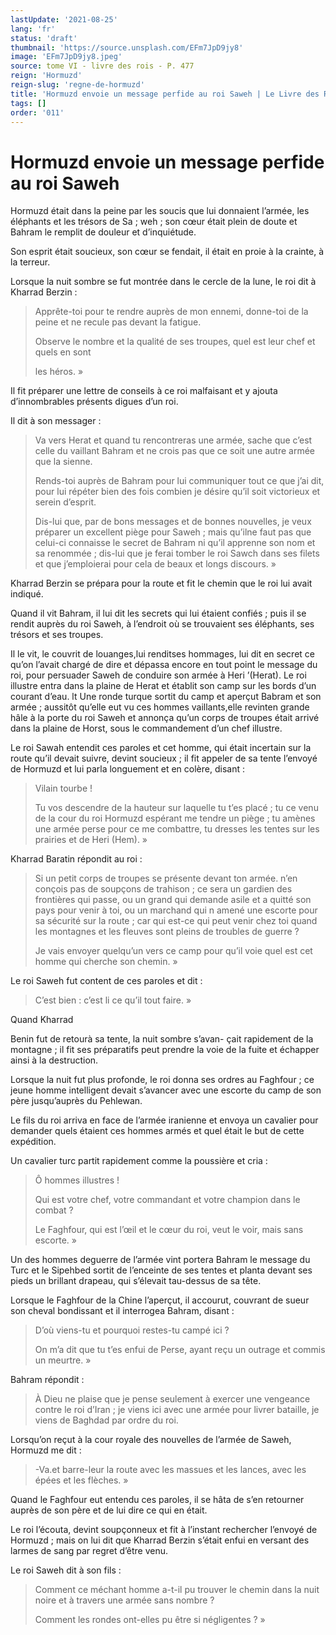```yaml
---
lastUpdate: '2021-08-25'
lang: 'fr'
status: 'draft'
thumbnail: 'https://source.unsplash.com/EFm7JpD9jy8'
image: 'EFm7JpD9jy8.jpeg'
source: tome VI - livre des rois - P. 477
reign: 'Hormuzd'
reign-slug: 'regne-de-hormuzd'
title: 'Hormuzd envoie un message perfide au roi Saweh | Le Livre des Rois | Shâhnâmeh'
tags: []
order: '011'
---
```


<!-- LTeX: language=fr -->

# Hormuzd envoie un message perfide au roi Saweh

Hormuzd était dans la peine par les soucis que lui donnaient l’armée, les éléphants et les trésors de Sa ; weh ; son cœur était plein de doute et Bahram le remplit de douleur et d’inquiétude.

Son esprit était soucieux, son cœur se fendait, il était en proie à la crainte, à la terreur.

Lorsque la nuit sombre se fut montrée dans le cercle de la lune, le roi dit à Kharrad Berzin :

> Apprête-toi pour te rendre auprès de mon ennemi, donne-toi de la peine et ne recule pas devant la fatigue.
>
> Observe le nombre et la qualité de ses troupes, quel est leur chef et quels en sont
>
> les héros. »

Il fit préparer une lettre de conseils à ce roi malfaisant et y ajouta d’innombrables présents digues d’un roi.

Il dit à son messager :

> Va vers Herat et quand tu rencontreras une armée, sache que c’est celle du vaillant Bahram et ne crois pas que ce soit une autre armée que la sienne.
>
> Rends-toi auprès de Bahram pour lui communiquer tout ce que j’ai dit, pour lui répéter bien des fois combien je désire qu’il soit victorieux et serein d’esprit.
>
> Dis-lui que, par de bons messages et de bonnes nouvelles, je veux préparer un excellent piège pour Saweh ; mais qu’ilne faut pas que celui-ci connaisse le secret de Bahram ni qu’il apprenne son nom et sa renommée ; dis-lui que je ferai tomber le roi Sawch dans ses filets et que j’emploierai pour cela de beaux et longs discours. »

Kharrad Berzin se prépara pour la route et fit le chemin que le roi lui avait indiqué.

Quand il vit Bahram, il lui dit les secrets qui lui étaient confiés ; puis il se rendit auprès du roi Saweh, à l’endroit où se trouvaient ses éléphants, ses trésors et ses troupes.

Il le vit, le couvrit de louanges,lui renditses hommages, lui dit en secret ce qu’on l’avait chargé de dire et dépassa encore en tout point le message du roi, pour persuader Saweh de conduire son armée à Heri ’(Herat).
Le roi illustre entra dans la plaine de Herat et établit son camp sur les bords d’un courant d’eau. lt Une ronde turque sortit du camp et aperçut Babram et son armée ; aussitôt qu’elle eut vu ces hommes vaillants,elle revinten grande hâle à la porte du roi Saweh et annonça qu’un corps de troupes était arrivé dans la plaine de Horst, sous le commandement d’un chef illustre.

Le roi Sawah entendit ces paroles et cet homme, qui était incertain sur la route qu’il devait suivre, devint soucieux ; il fit appeler de sa tente l’envoyé de Hormuzd et lui parla longuement et en colère, disant :

> Vilain tourbe !
>
> Tu vos descendre de la hauteur sur laquelle tu t’es placé ; tu ce venu de la cour du roi Hormuzd espérant me tendre un piège ; tu amènes une armée perse pour ce me combattre, tu dresses les tentes sur les prairies et de Heri (Hem). »

Kharrad Baratin répondit au roi :

> Si un petit corps de troupes se présente devant ton armée. n’en conçois pas de soupçons de trahison ; ce sera un gardien des frontières qui passe, ou un grand qui demande asile et a quitté son pays pour venir à toi, ou un marchand qui n amené une escorte pour sa sécurité sur la route ; car qui est-ce qui peut venir chez toi quand les montagnes et les fleuves sont pleins de troubles de guerre ?
>
> Je vais envoyer quelqu’un vers ce camp pour qu’il voie quel est cet homme qui cherche son chemin. »

Le roi Saweh fut content de ces paroles et dit :

> C’est bien : c’est li ce qu’il tout faire. »

Quand Kharrad

Benin fut de retourà sa tente, la nuit sombre s’avan-
çait rapidement de la montagne ; il fit ses préparatifs peut prendre la voie de la fuite et échapper ainsi à la destruction.

Lorsque la nuit fut plus profonde, le roi donna ses ordres au Faghfour ; ce jeune homme intelligent devait s’avancer avec une escorte du camp de son père jusqu’auprès du Pehlewan.

Le fils du roi arriva en face de l’armée iranienne et envoya un cavalier pour demander quels étaient ces hommes armés et quel était le but de cette expédition.

Un cavalier turc partit rapidement comme la poussière et cria :

> Ô hommes illustres !
>
> Qui est votre chef, votre commandant et votre champion dans le combat ?
>
> Le Faghfour, qui est l’œil et le cœur du roi, veut le voir, mais sans escorte. »

Un des hommes deguerre de l’armée vint portera Bahram le message du Turc et le Sipehbed sortit de l’enceinte de ses tentes et planta devant ses pieds un brillant drapeau, qui s’élevait tau-dessus de sa tête.

Lorsque le Faghfour de la Chine l’aperçut, il accourut, couvrant de sueur son cheval bondissant et il interrogea Bahram, disant :

> D’où viens-tu et pourquoi restes-tu campé ici ?
>
> On m’a dit que tu t’es enfui de Perse, ayant reçu un outrage et commis un meurtre. »

Bahram répondit :

> À Dieu ne plaise que je pense seulement à exercer une vengeance contre le roi d’Iran ; je viens ici avec une armée pour livrer bataille, je viens de Baghdad par ordre du roi.

Lorsqu’on reçut à la cour royale des nouvelles de l’armée de Saweh, Hormuzd me dit :

> -Va.et barre-leur la route avec les massues et les lances, avec les épées et les flèches. »

Quand le Faghfour eut entendu ces paroles, il se hâta de s’en retourner auprès de son père et de lui dire ce qui en était.

Le roi l’écouta, devint soupçonneux et fit à l’instant rechercher l’envoyé de Hormuzd ; mais on lui dit que Kharrad Berzin s’était enfui en versant des larmes de sang par regret d’être venu.

Le roi Saweh dit à son fils :

> Comment ce méchant homme a-t-il pu trouver le chemin dans la nuit noire et à travers une armée sans nombre ?
>
> Comment les rondes ont-elles pu être si négligentes ? »
